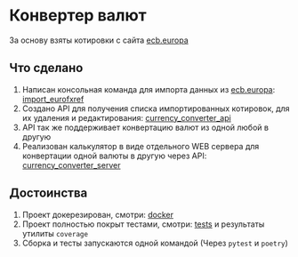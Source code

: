 # Конвертер валют

За основу взяты котировки с сайта [ecb.europa](https://www.ecb.europa.eu/stats/eurofxref/eurofxref-daily.xml)

## Что сделано

1. Написан консольная команда для импорта данных из [ecb.europa](https://www.ecb.europa.eu/stats/eurofxref/eurofxref-daily.xml):
[import_eurofxref](scripts/import_eurofxref.py)
2. Создано API для получения списка импортированных котировок, для их удаления и редактирования: 
[currency_converter_api](src/currency_converter_api)
3. API так же поддерживает конвертацию валют из одной любой в другую
4. Реализован калькулятор в виде отдельного WEB сервера для конвертации одной валюты в другую через API: [currency_converter_server](src/currency_converter_server)

## Достоинства

1. Проект докерезирован, смотри: [docker](docker)
2. Проект полностью покрыт тестами, смотри: [tests](tests) и результаты утилиты `coverage`
3. Сборка и тесты запускаются одной командой (Через `pytest` и `poetry`)
